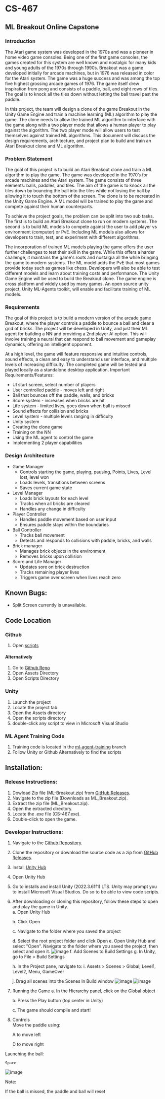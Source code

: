 # CS-467
## ML Breakout Online Capstone
### Introduction  
The Atari game system was developed in the 1970s and was a pioneer in home video game consoles. Being one of the first game consoles, the games created for this system are well known and nostalgic for many kids and young adults of the 1970s through 1990s. Breakout was a game developed initially for arcade machines, but in 1976 was released in color for the Atari system. The game was a huge success and was among the top five highest grossing arcade games of 1976. The game itself drew inspiration from pong and consists of a paddle, ball, and eight rows of tiles. The goal is to knock all the tiles down without letting the ball travel past the paddle.  

In this project, the team will design a clone of the game Breakout in the Unity Game Engine and train a machine learning (ML) algorithm to play the game. The clone needs to allow the trained ML algorithm to interface with the game along with a two player mode that allows a human player to play against the algorithm. The two player mode will allow users to test themselves against trained ML algorithms. This document will discuss the design requirements, architecture, and project plan to build and train an Atari Breakout clone and ML algorithm. 

### Problem Statement

The goal of this project is to build an Atari Breakout clone and train a ML algorithm to play the game. The game was developed in the 1970’s for arcade machines and the Atari system. The game consists of three elements: balls, paddles, and tiles. The aim of the game is to knock all the tiles down by bouncing the ball into the tiles while not losing the ball by allowing it to touch the bottom of the screen. The clone is to be recreated in the Unity Game Engine. A ML model will be trained to play the game and compete against their human counterparts. 

To achieve the project goals, the problem can be split into two sub tasks. The first is to build an Atari Breakout clone to run on modern systems. The second is to build ML models to compete against the user to add player vs environment (computer) or PvE. Including ML models also allows for developers to train, test, and experiment with different algorithms.  

The incorporation of trained ML models playing the game offers the user further challenges to test their skill in the game. While this offers a harder challenge, it maintains the game's roots and nostalgia all the while bringing the game to modern systems. The ML model adds the PvE that most games provide today such as games like chess. Developers will also be able to test different models and learn about training costs and performance. 
The Unity Game Engine will be used to build the Breakout clone. The game engine is cross platform and widely used by many games. An open source unity project, Unity ML-Agents toolkit, will enable and facilitate training of ML models.  


### Requirements
The goal of this project is to build a modern version of the arcade game Breakout, where the player controls a paddle to bounce a ball and clear a grid of bricks. The project will be developed in Unity, and just their ML agent for building a NN and providing a 2nd player AI option. This will involve training a neural that can respond to ball movement and gameplay dynamics, offering an intelligent opponent.  

At a high level, the game will feature responsive and intuitive controls, sound effects, a clean and easy to understand user interface, and multiple levels of increasing difficulty. The completed game will be tested and played locally as a standalone desktop application. 
Important Requirements/Features: 
- UI start screen, select number of players
- User controlled paddle - moves left and right
- Ball that bounces off the paddle, walls, and bricks
- Score system - increases when bricks are hit
- Life system - limited lives, goes down when ball is missed
- Sound effects for collision and bricks
- Level system - multiple levels ranging in difficulty 
- Unity system 
- Creating the clone game
- Training on the NN 
- Using the ML agent to control the game
- Implementing 2 player capabilities

### Design Architecture
- Game Manager 
    - Controls starting the game, playing, pausing, Points, Lives, Level lost, level won
    - Loads levels, transitions between screens
    - Saves current game state
- Level Manager
    - Loads brick layouts for each level
    - Tracks when all bricks are cleared
    - Handles any change in difficulty 
- Player Controller
    - Handles paddle movement based on user input
    - Ensures paddle stays within the boundaries
- Ball Controller
    - Tracks ball movement
    - Detects and responds to collisions with paddle, bricks, and walls
- Brick manager
    - Manages brick objects in the environment
    - Removes bricks upon collision 
- Score and Life Manager
    - Updates sore on brick destruction
    - Tracks remaining player lives
    - Triggers game over screen when lives reach zero


## Known Bugs:
- Split Screen currently is unavailable. 

## Code Location
### Github
1. Open [scripts](https://github.com/Jnorth2/CS-467/tree/main/Assets/Scripts)
#### Alternatively
1. Go to [Github Repo](https://github.com/Jnorth2/CS-467)
2. Open Assets Directory
3. Open Scripts Directory

### Unity
1. Launch the project
2. Locate the project tab
3. Open the Assets directory
4. Open the scripts directory
5. double-click any script to view in Microsoft Visual Studio

### ML Agent Training Code
1. Training code is located in the [ml-agent-training](https://github.com/Jnorth2/CS-467/tree/ml-agent-training) branch  
2. Follow Unity or Github Alternatively to find the scripts  


## Installation:

### Release Instructions:
1. Dowload Zip file (ML-Breakout.zip) from [GitHub Releases](https://github.com/Jnorth2/CS-467/releases/tag/v1.0.0).
2. Navigate to the zip file (Downloads as ML_Breakout.zip).
3. Extract the zip file (ML_Breakout.zip).
4. Open the extracted directory.
5. Locate the .exe file (CS-467.exe).
6. Double-click to open the game.

### Developer Instructions:
1. Navigate to the [Github Repository](https://github.com/Jnorth2/CS-467/tree/v1.0.0).

2. Clone the repository or download the source code as a zip from [GitHub Releases](https://github.com/Jnorth2/CS-467/releases/tag/v1.0.0).

3. Install [Unity Hub](https://unity.com/download)

4. Open Unity Hub

5. Go to installs and install Unity (2022.3.61f1) LTS. Unity may prompt you to install Microsoft Visual Studios. Do so to be able to view code scripts.

6. After downloading or cloning this repository, follow these steps to open and play the game in Unity.  
    a.  Open Unity Hub

    b. Click Open

    c. Navigate to the folder where you saved the project

    d. Select the root project folder and click Open
    e. Open Unity Hub and select "Open". Navigate to the folder where you saved the project, then select and open it.
![image](https://github.com/user-attachments/assets/16309893-b2f2-4265-b215-2b4e55b2d70c)
    f. Add Scenes to Build Settings
    g. In Unity, go to File > Build Settings

    h. In the Project pane, navigate to:
    i. Assets > Scenes > Global, Level1, Level2, Menu, GameOver

    j. Drag all scenes into the Scenes In Build window
![image](https://github.com/user-attachments/assets/6e7dfc36-a04b-404b-a851-1980d2860c1b)
![image](https://github.com/user-attachments/assets/918cc83f-7f9e-4bf4-b0bb-8a187c69dfa9)
7. Running the Game
    a. In the Hierarchy panel, click on the Global object

    b. Press the Play button (top center in Unity)

    c. The game should compile and start!

8. Controls  
Move the paddle using:

    A to move left

    D to move right

Launching the ball:

    Space

![image](https://github.com/user-attachments/assets/23dd81ca-7c60-49a4-b67f-f04931603f11)

Note: 

If the ball is missed, the paddle and ball will reset



